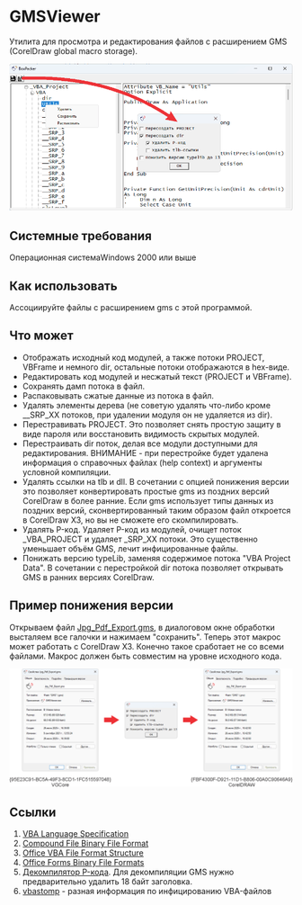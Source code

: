 <h1>GMSViewer</h1>
Утилита для просмотра и редактирования файлов c расширением GMS (CorelDraw global macro storage).
<p><img src=1.png><p>
<h2>Системные требования</h2>
Операционная система<td>Windows 2000 или выше
<h2>Как использовать</h2>
Ассоциируйте файлы с расширением gms с этой программой.
<h2>Что может</h2><ul>
<li>Отображать исходный код модулей, а также потоки PROJECT, VBFrame и немного dir, остальные потоки отображаются в hex-виде.
<li>Редактировать код модулей и несжатый текст (PROJECT и VBFrame).
<li>Сохранять дамп потока в файл.
<li>Распаковывать сжатые данные из потока в файл.
<li>Удалять элементы дерева (не советую удалять что-либо кроме __SRP_XX потоков, при удалении модуля он не удаляется из dir).
<li>Перестравивать PROJECT. Это позволяет снять простую защиту в виде пароля или восстановить видимость скрытых модулей.
<li>Перестраивать dir поток, делая все модули доступными для редактирования. ВНИМАНИЕ - при перестройке будет удалена информация о справочных файлах (help context) и аргументы условной компиляции.
<li>Удалять ссылки на tlb и dll. В сочетании с опцией понижения версии это позволяет конвертировать простые gms из поздних версий CorelDraw в более ранние. Если gms использует типы данных из поздних версий, сконвертированный таким образом файл откроется в CorelDraw X3, но вы не сможете его скомпилировать.
<li>Удалять P-код. Удаляет P-код из модулей, очищет поток _VBA_PROJECT и удаляет _SRP_XX потоки. Это существенно уменьшает объём GMS, лечит инфицированные файлы.
<li>Понижать версию typeLib, заменяя содержимое потока "VBA Project Data". В сочетании с перестройкой dir потока позволяет открывать GMS в ранних версиях CorelDraw.</ul>
<h2>Пример понижения версии</h2>
Открываем файл <a href=https://forum.rudtp.ru/resources/makros-dlya-konvertirovaniya-iz-coreldraw-v-pdf-i-jpg.3226/download>Jpg_Pdf_Export.gms</a>, в диалоговом окне обработки высталяем все галочки и нажимаем "сохранить". Теперь этот макрос может работать с CorelDraw X3. Конечно такое сработает не со всеми файлами. Макрос должен быть совместим на уровне исходного кода.
<p><img src=2.png><p>
<h2>Ссылки</h2><ol>
<li><a href=https://learn.microsoft.com/en-us/openspecs/microsoft_general_purpose_programming_languages/ms-vbal>VBA Language Specification</a>
<li><a href=https://learn.microsoft.com/en-us/openspecs/windows_protocols/ms-cfb>Compound File Binary File Format</a>
<li><a href=https://learn.microsoft.com/en-us/openspecs/office_file_formats/ms-ovba>Office VBA File Format Structure</a>
<li><a href=https://learn.microsoft.com/en-us/openspecs/office_file_formats/ms-oforms>Office Forms Binary File Formats</a>
<li><a href=https://github.com/bontchev/pcodedmp>Декомпилятор P-кода</a>. Для декомпиляции GMS нужно предварительно удалить 18 байт заголовка.
<li><a href=https://vbastomp.com>vbastomp</a> - разная информация по инфицированию VBA-файлов</ol>

